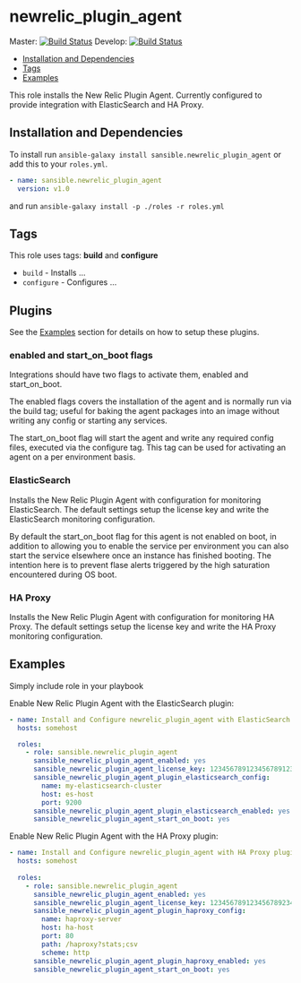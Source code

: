 # newrelic_plugin_agent

Master: [![Build Status](https://travis-ci.org/sansible/newrelic_plugin_agent.svg?branch=master)](https://travis-ci.org/sansible/newrelic_plugin_agent)
Develop: [![Build Status](https://travis-ci.org/sansible/newrelic_plugin_agent.svg?branch=develop)](https://travis-ci.org/sansible/newrelic_plugin_agent)

* [Installation and Dependencies](#installation-and-dependencies)
* [Tags](#tags)
* [Examples](#examples)

This role installs the New Relic Plugin Agent. Currently configured to provide integration
with ElasticSearch and HA Proxy.



## Installation and Dependencies

To install run `ansible-galaxy install sansible.newrelic_plugin_agent` or add this to your
`roles.yml`.

```YAML
- name: sansible.newrelic_plugin_agent
  version: v1.0
```

and run `ansible-galaxy install -p ./roles -r roles.yml`



## Tags

This role uses tags: **build** and **configure**

* `build` - Installs ...
* `configure` - Configures ...



## Plugins

See the [Examples](#examples) section for details on how to setup these plugins.

### enabled and start_on_boot flags

Integrations should have two flags to activate them, enabled and start_on_boot.

The enabled flags covers the installation of the agent and is normally run via the
build tag; useful for baking the agent packages into an image without writing any
config or starting any services.

The start_on_boot flag will start the agent and write any required config files,
executed via the configure tag. This tag can be used for activating an agent on
a per environment basis.

### ElasticSearch

Installs the New Relic Plugin Agent with configuration for monitoring ElasticSearch.
The default settings setup the license key and write the ElasticSearch
monitoring configuration.

By default the start_on_boot flag for this agent is not enabled on boot,
in addition to allowing you to enable the service per environment you can also start
the service elsewhere once an instance has finished booting. The intention here is to
prevent flase alerts triggered by the high saturation encountered during OS boot.

### HA Proxy

Installs the New Relic Plugin Agent with configuration for monitoring HA Proxy.
The default settings setup the license key and write the HA Proxy monitoring
configuration.




## Examples

Simply include role in your playbook

Enable New Relic Plugin Agent with the ElasticSearch plugin:

```YAML
- name: Install and Configure newrelic_plugin_agent with ElasticSearch plugin
  hosts: somehost

  roles:
    - role: sansible.newrelic_plugin_agent
      sansible_newrelic_plugin_agent_enabled: yes
      sansible_newrelic_plugin_agent_license_key: 123456789123456789123456789123456789
      sansible_newrelic_plugin_agent_plugin_elasticsearch_config:
        name: my-elasticsearch-cluster
        host: es-host
        port: 9200
      sansible_newrelic_plugin_agent_plugin_elasticsearch_enabled: yes
      sansible_newrelic_plugin_agent_start_on_boot: yes
```

Enable New Relic Plugin Agent with the HA Proxy plugin:

```YAML
- name: Install and Configure newrelic_plugin_agent with HA Proxy plugin
  hosts: somehost
  
  roles:
    - role: sansible.newrelic_plugin_agent
      sansible_newrelic_plugin_agent_enabled: yes
      sansible_newrelic_plugin_agent_license_key: 12345678912345678923456789123456789
      sansible_newrelic_plugin_agent_plugin_haproxy_config:
        name: haproxy-server
        host: ha-host
        port: 80
        path: /haproxy?stats;csv
        scheme: http
      sansible_newrelic_plugin_agent_plugin_haproxy_enabled: yes
      sansible_newrelic_plugin_agent_start_on_boot: yes
```
